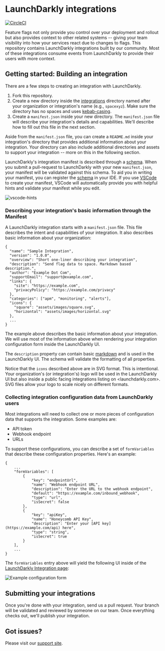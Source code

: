 # LaunchDarkly integrations

[![CircleCI](https://circleci.com/gh/launchdarkly/ld-integrations.svg?style=svg&circle-token=c12dfaa51d070b8bbc8dea0c0adf4c402b5b9123)](https://circleci.com/gh/launchdarkly/ld-integrations)

Feature flags not only provide you control over your deployment and rollout but
also provides context to other related systems -- giving your team visibility
into how your services react due to changes to flags. This repository contains
LaunchDarkly integrations built by our community. Most of these integrations
consume events from LaunchDarkly to provide their users with more context.

## Getting started: Building an integration

There are a few steps to creating an integration with LaunchDarkly.

1. Fork this repository.
2. Create a new directory inside the [integrations](./integrations) directory
   named after your organization or integration's name (e.g., `spacexyz`). Make
   sure the directory has no spaces and uses
   [kebab-casing](https://wiki.c2.com/?KebabCase).
3. Create a `manifest.json` inside your new directory. The `manifest.json` file
   will describe your integration's details and capabilities. We'll describe how
   to fill out this file in the next section.

Aside from the `manifest.json` file, you can create a `README.md` inside your
integration's directory that provides additional information about your
integration. Your directory can also include additional directories and assets
to support your integration -- more on this in the following section.

LaunchDarkly's integration manifest is described through a
[schema](./manifest.schema.json). When you submit a pull-request to LaunchDarkly
with your new `manifest.json`, your manifest will be validated against this
schema. To aid you in writing your manifest, you can register the
[schema](./manifest.schema.json) in your IDE. If you use
[VSCode](https://code.visualstudio.com/) to create your manifest, VSCode will
automatically provide you with helpful hints and validate your manifest while
you edit.

![vscode-hints](https://gist.githubusercontent.com/rmanalan/447b78a8c00a46c8638cca834c3009a3/raw/264fafe547a82ada8e5c134832bf35508a6b6458/manifest-vscode.png)

### Describing your integration's basic information through the Manifest

A LaunchDarkly integration starts with a `manifest.json` file. This file
describes the intent and capabilities of your integration. It also describes
basic information about your organization:

```
{
  "name": "Sample Integration",
  "version": "1.0.0",
  "overview": "Short one-liner describing your integration",
  "description": "Send flag data to space. Markdown based description.",
  "author": "Example Dot Com",
  "supportEmail": "support@example.com",
  "links": {
    "site": "https://example.com",
    "privacyPolicy": "https://example.com/privacy"
  },
  "categories": ["apm", "monitoring", "alerts"],
  "icons": {
    "square": "assets/images/square.svg",
    "horizontal": "assets/images/horizontal.svg"
  },
  ...
}
```
The example above describes the basic information about your integration. We
will use most of the information above when rendering your integration
configuration form inside the LaunchDarkly UI.

The `description` property can contain basic
[markdown](https://daringfireball.net/projects/markdown/) and is used in the
LaunchDarkly UI. The schema will validate the formatting of all properties.

Notice that the `icons` described above are in SVG format. This is intentional.
Your organization's (or integration's) logo will be used in the LaunchDarkly UI
but also inside a public facing integrations listing on <launchdarkly.com>. SVG
files allow your logo to scale nicely on different formats.

### Collecting integration configuration data from LaunchDarkly users

Most integrations will need to collect one or more pieces of configuration data
that supports the integration. Some examples are:

* API token
* Webhook endpoint
* URLs

To support these configurations, you can describe a set of `formVariables` that
describe these configuration properties. Here's an example:

```
{
    ...
    "formVariables": [
        {
            "key": "endpointUrl",
            "name": "Webhook endpoint URL",
            "description": "Enter the URL to the webhook endpoint",
            "default": "https://example.com/inbound_webhook",
            "type": "url",
            "isSecret": false
        },
        {
            "key": "apiKey",
            "name": "Honeycomb API Key",
            "description": "Enter your [API key](https://example.com/api) here",
            "type": "string",
            "isSecret": true
        }
    ],
    ...
}
```

The `formVariables` entry above will yield the following UI inside of the
[LaunchDarkly Integration
page](https://app.launchdarkly.com/default/integrations):

![Example configuration
form](https://gist.githubusercontent.com/rmanalan/447b78a8c00a46c8638cca834c3009a3/raw/810d8941f29c0306021a973bd6cf10c42bdea03b/goaltender-config-ui.png)

## Submitting your integrations

Once you're done with your integration, send us a pull request. Your branch will
be validated and reviewed by someone on our team. Once everything checks out,
we'll publish your integration.

## Got issues?

Please visit our [support site](https://support.launchdarkly.com/hc/en-us).
